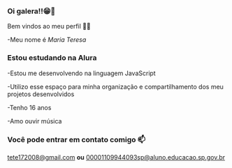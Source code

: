 ### Oi galera!!😁🤙

Bem vindos ao meu perfil 💚💚

-Meu nome é *Maria Teresa*


### Estou estudando na Alura
-Estou me desenvolvendo na linguagem JavaScript

-Utilizo esse espaço para minha organização e compartilhamento dos meu projetos desenvolvidos

-Tenho 16 anos

-Amo ouvir música



### Você pode entrar em contato comigo 📫

tete172008@gmail.com **ou** 00001109944093sp@aluno.educacao.sp.gov.br
